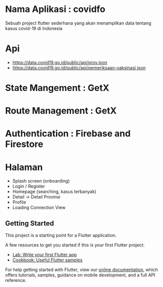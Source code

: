 # Nama Aplikasi : covidfo
Sebuah project flutter sederhana yang akan menampilkan data tentang kasus covid-19 di Indonesia

# Api
 - https://data.covid19.go.id/public/api/prov.json
 - https://data.covid19.go.id/public/api/pemeriksaan-vaksinasi.json

# State Mangement : GetX

# Route Management : GetX

# Authentication : Firebase and Firestore

# Halaman
 - Splash screen (onboarding)
 - Login / Register
 - Homepage (searching, kasus terbanyak)
 - Detail -> Detail Provinsi
 - Profile
 - Loading Connection View

## Getting Started

This project is a starting point for a Flutter application.

A few resources to get you started if this is your first Flutter project:

- [Lab: Write your first Flutter app](https://flutter.dev/docs/get-started/codelab)
- [Cookbook: Useful Flutter samples](https://flutter.dev/docs/cookbook)

For help getting started with Flutter, view our
[online documentation](https://flutter.dev/docs), which offers tutorials,
samples, guidance on mobile development, and a full API reference.

